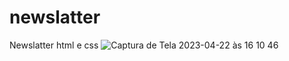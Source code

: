 # newslatter
Newslatter html e css
![Captura de Tela 2023-04-22 às 16 10 46](https://user-images.githubusercontent.com/130194413/233802348-62a40d9b-b064-47c3-a0ec-e460f0e5cafa.png)
